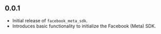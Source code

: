 ## 0.0.1

- Initial release of `facebook_meta_sdk`.
- Introduces basic functionality to initialize the Facebook (Meta) SDK.